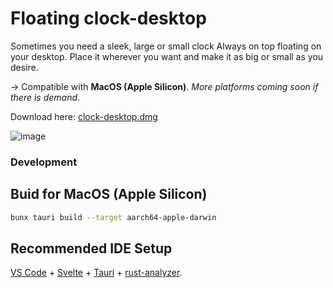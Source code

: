 # Floating clock-desktop
Sometimes you  need a sleek, large or small clock Always on top floating on your desktop.
Place it wherever you want and make it as big or small as you desire.

-> Compatible with **MacOS (Apple Silicon)**. _More platforms coming soon if there is demand_.

Download here: [clock-desktop.dmg](https://github.com/ctwhome/clock-desktop/raw/main/Download/Apple%20Silicon/clock-desktop_0.0.0_aarch64.dmg)

![image](https://github.com/user-attachments/assets/b8bf47aa-1ada-4532-8810-def5394c8a18)




### Development

## Buid for MacOS (Apple Silicon)
```bash
bunx tauri build --target aarch64-apple-darwin
```


## Recommended IDE Setup
[VS Code](https://code.visualstudio.com/) + [Svelte](https://marketplace.visualstudio.com/items?itemName=svelte.svelte-vscode) + [Tauri](https://marketplace.visualstudio.com/items?itemName=tauri-apps.tauri-vscode) + [rust-analyzer](https://marketplace.visualstudio.com/items?itemName=rust-lang.rust-analyzer).


